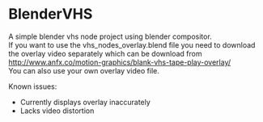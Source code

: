 # BlenderVHS
A simple blender vhs node project using blender compositor.
<br>
If you want to use the vhs_nodes_overlay.blend file you need to download the overlay video separately
which can be download from http://www.anfx.co/motion-graphics/blank-vhs-tape-play-overlay/ <br>
You can also use your own overlay video file.


Known issues:
  - Currently displays overlay inaccurately
  - Lacks video distortion
